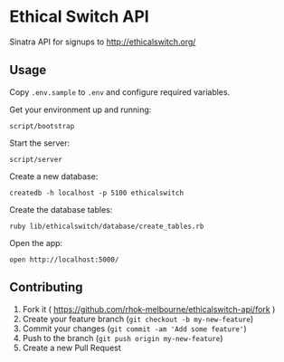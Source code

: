# Ethical Switch API

Sinatra API for signups to http://ethicalswitch.org/

## Usage

Copy `.env.sample` to `.env` and configure required variables.

Get your environment up and running:

    script/bootstrap

Start the server:

    script/server

Create a new database:

    createdb -h localhost -p 5100 ethicalswitch

Create the database tables:
    
    ruby lib/ethicalswitch/database/create_tables.rb

Open the app:

    open http://localhost:5000/

## Contributing

1. Fork it ( https://github.com/rhok-melbourne/ethicalswitch-api/fork )
2. Create your feature branch (`git checkout -b my-new-feature`)
3. Commit your changes (`git commit -am 'Add some feature'`)
4. Push to the branch (`git push origin my-new-feature`)
5. Create a new Pull Request
